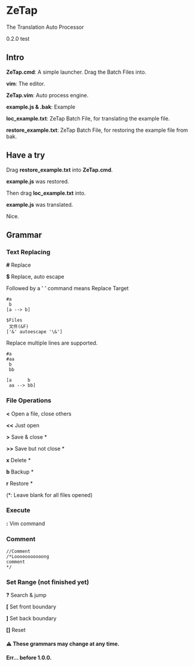 # ZeTap

The Translation Auto Processor

0.2.0 test

## Intro

__ZeTap.cmd__: A simple launcher. Drag the Batch Files into.

__vim__: The editor.

__ZeTap.vim__: Auto process engine.

__example.js & .bak__: Example

__loc_example.txt__: ZeTap Batch File, for translating the example file.

__restore_example.txt__: ZeTap Batch File, for restoring the example file from bak.

## Have a try

Drag __restore_example.txt__ into __ZeTap.cmd__.

__example.js__ was restored.

Then drag __loc_example.txt__ into.

__example.js__ was translated.

Nice.

## Grammar

### Text Replacing

__#__ Replace

__$__ Replace, auto escape

Followed by a ' ' command means Replace Target

    #a
     b
    [a --> b]
    
    $Files
     文件(&F)
    ['&' autoescape '\&']

Replace multiple lines are supported.

    #a
    #aa
     b
     bb
    
    [a      b
     aa --> bb]
     
### File Operations

__<__ Open a file, close others

__<<__ Just open

__>__ Save & close *

__>>__ Save but not close *

__x__ Delete *

__b__ Backup *

__r__ Restore *

(*: Leave blank for all files opened)

### Execute

__:__ Vim command

### Comment

    //Comment
    /*Looooooooooong
    comment
    */

### Set Range (not finished yet)

__?__ Search & jump

__[__ Set front boundary

__]__ Set back boundary

__[]__ Reset

#### ⚠ These grammars may change at any time.
#### Err... before 1.0.0.
